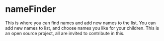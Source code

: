 # nameFinder
This is where you can find names and add new names to the list.
You can add new names to list, and choose names you like for your children.
This is an open source project, all are invited to contribute in this.
